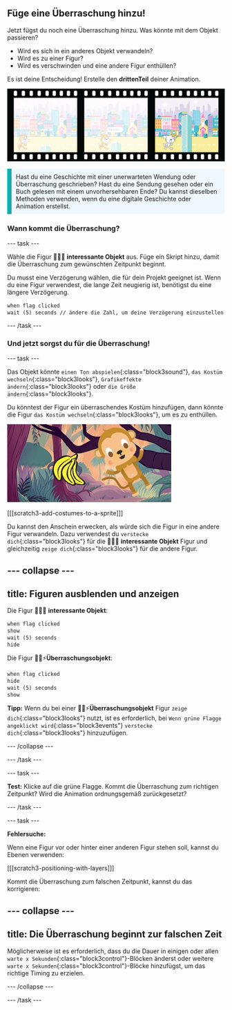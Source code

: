 ## Füge eine Überraschung hinzu!

Jetzt fügst du noch eine Überraschung hinzu. Was könnte mit dem Objekt passieren?
- Wird es sich in ein anderes Objekt verwandeln?
- Wird es zu einer Figur?
- Wird es verschwinden und eine andere Figur enthüllen?

Es ist deine Entscheidung! Erstelle den **drittenTeil** deiner Animation.

![Ein Filmstreifen mit 3 Bildern. Der dritte Rahmen (frame) ist hervorgehoben. Der Rahmen zeigt eine Szene mit einer Figur, die überrascht ein Objekt ansieht.](images/surprise.png)

<p style="border-left: solid; border-width:10px; border-color: #0faeb0; background-color: aliceblue; padding: 10px;">
Hast du eine Geschichte mit einer unerwarteten Wendung oder Überraschung geschrieben? Hast du eine Sendung gesehen oder ein Buch gelesen mit einem unvorhersehbaren Ende? Du kannst dieselben Methoden verwenden, wenn du eine digitale Geschichte oder Animation erstellst. 
</p>

### Wann kommt die Überraschung?

--- task ---

Wähle die Figur 🎂🎾🎁 **interessante Objekt** aus. Füge ein Skript hinzu, damit die Überraschung zum gewünschten Zeitpunkt beginnt.

Du musst eine Verzögerung wählen, die für dein Projekt geeignet ist. Wenn du eine Figur verwendest, die lange Zeit neugierig ist, benötigst du eine längere Verzögerung.

```blocks3
when flag clicked
wait (5) seconds // ändere die Zahl, um deine Verzögerung einzustellen
```

--- /task ---

### Und jetzt sorgst du für die Überraschung!

--- task ---

Das Objekt könnte `einen Ton abspielen`{:class="block3sound"}, `das Kostüm wechseln`{:class="block3looks"}, `Grafikeffekte ändern`{:class="block3looks"} oder `die Größe ändern`{:class="block3looks"}.

Du könntest der Figur ein überraschendes Kostüm hinzufügen, dann könnte die Figur `das Kostüm wechseln`{:class="block3looks"}, um es zu enthüllen.

![Ein Wüstenhintergrund mit einem hin und her wackelnden Felsen.](images/bat.gif)

[[[scratch3-add-costumes-to-a-sprite]]]

Du kannst den Anschein erwecken, als würde sich die Figur in eine andere Figur verwandeln. Dazu verwendest du `verstecke dich`{:class="block3looks"} für die 🎂🎾🎁 **interessante Objekt** Figur und gleichzeitig `zeige dich`{:class="block3looks"} für die andere Figur.

--- collapse ---
---
title: Figuren ausblenden und anzeigen
---

Die Figur 🎂🎾🎁 **interessante Objekt**:
```blocks3
when flag clicked
show
wait (5) seconds
hide
```

Die Figur 🎷👻⚡**Überraschungsobjekt**:
```blocks3
when flag clicked
hide
wait (5) seconds
show
```

**Tipp:** Wenn du bei einer 🎷👻⚡**Überraschungsobjekt** Figur `zeige dich`{:class="block3looks"} nutzt, ist es erforderlich, bei `Wenn grüne Flagge angeklickt wird`{:class="block3events"} `verstecke dich`{:class="block3looks"} hinzuzufügen.

--- /collapse ---

--- /task ---

--- task ---

**Test:** Klicke auf die grüne Flagge. Kommt die Überraschung zum richtigen Zeitpunkt? Wird die Animation ordnungsgemäß zurückgesetzt?

--- /task ---

--- task ---

**Fehlersuche:**

Wenn eine Figur vor oder hinter einer anderen Figur stehen soll, kannst du Ebenen verwenden:

[[[scratch3-positioning-with-layers]]]

Kommt die Überraschung zum falschen Zeitpunkt, kannst du das korrigieren:

--- collapse ---
---
title: Die Überraschung beginnt zur falschen Zeit
---

Möglicherweise ist es erforderlich, dass du die Dauer in einigen oder allen `warte x Sekunden`{:class="block3control"}-Blöcken änderst oder weitere `warte x Sekunden`{:class="block3control"}-Blöcke hinzufügst, um das richtige Timing zu erzielen.

--- /collapse ---

--- /task ---

